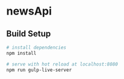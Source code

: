 # newsApi

## Build Setup

``` bash
# install dependencies
npm install

# serve with hot reload at localhost:8080
npm run gulp-live-server
```

